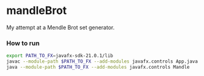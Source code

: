# mandleBrot

My attempt at a Mendle Brot set generator.

### How to run

```bash
export PATH_TO_FX=javafx-sdk-21.0.1/lib
javac --module-path $PATH_TO_FX --add-modules javafx.controls App.java
java --module-path $PATH_TO_FX --add-modules javafx.controls Mandle 
```
